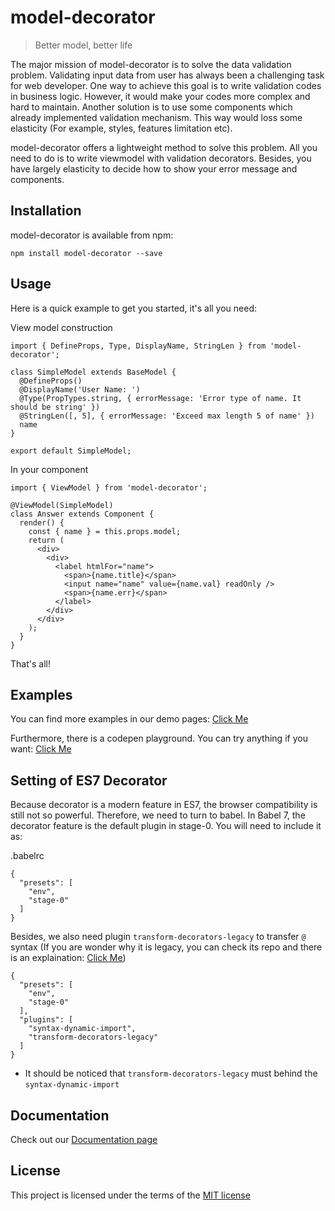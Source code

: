 # model-decorator

> Better model, better life

The major mission of model-decorator is to solve the data validation problem. Validating input data from user has always been a challenging task for web developer. One way to achieve this goal is to write validation codes in business logic. However, it would make your codes more complex and hard to maintain. Another solution is to use some components which already implemented validation mechanism. This way would loss some elasticity (For example, styles, features limitation etc).

model-decorator offers a lightweight method to solve this problem. All you need to do is to write viewmodel with validation decorators. Besides, you have largely elasticity to decide how to show your error message and components.

## Installation

model-decorator is available from npm:

```npm install model-decorator --save```

## Usage

Here is a quick example to get you started, it's all you need:

View model construction
```
import { DefineProps, Type, DisplayName, StringLen } from 'model-decorator';

class SimpleModel extends BaseModel {
  @DefineProps()
  @DisplayName('User Name: ')
  @Type(PropTypes.string, { errorMessage: 'Error type of name. It should be string' })
  @StringLen([, 5], { errorMessage: 'Exceed max length 5 of name' })
  name
}

export default SimpleModel;
```

In your component
```
import { ViewModel } from 'model-decorator';

@ViewModel(SimpleModel)
class Answer extends Component {
  render() {
    const { name } = this.props.model;
    return (
      <div>
        <div>
          <label htmlFor="name">
            <span>{name.title}</span>
            <input name="name" value={name.val} readOnly />
            <span>{name.err}</span>
          </label>
        </div>
      </div>
    );
  }
}
```
That's all!

## Examples

You can find more examples in our demo pages: [Click Me](https://d9767192.github.io/model-decorator/dist/#/)

Furthermore, there is a codepen playground. You can try anything if you want: [Click Me](https://codepen.io/d9767192/pen/xWZYmN)

## Setting of ES7 Decorator

Because decorator is a modern feature in ES7, the browser compatibility is still not so powerful. Therefore, we need to turn to babel. In Babel 7, the decorator feature is the default plugin in stage-0. You will need to include it as:

.babelrc
```
{
  "presets": [
    "env",
    "stage-0"
  ]
}
```

Besides, we also need plugin `transform-decorators-legacy` to transfer `@` syntax (If you are wonder why it is legacy, you can check its repo and there is an explaination: [Click Me](https://github.com/loganfsmyth/babel-plugin-transform-decorators-legacy))

```
{
  "presets": [
    "env",
    "stage-0"
  ],
  "plugins": [
    "syntax-dynamic-import",
    "transform-decorators-legacy"
  ]
}
```

* It should be noticed that `transform-decorators-legacy` must behind the `syntax-dynamic-import`

## Documentation

Check out our [Documentation page](https://github.com/d9767192/model-decorator/blob/master/docs/api.md)

## License

This project is licensed under the terms of the [MIT license](https://github.com/d9767192/model-decorator/blob/master/LICENSE)
